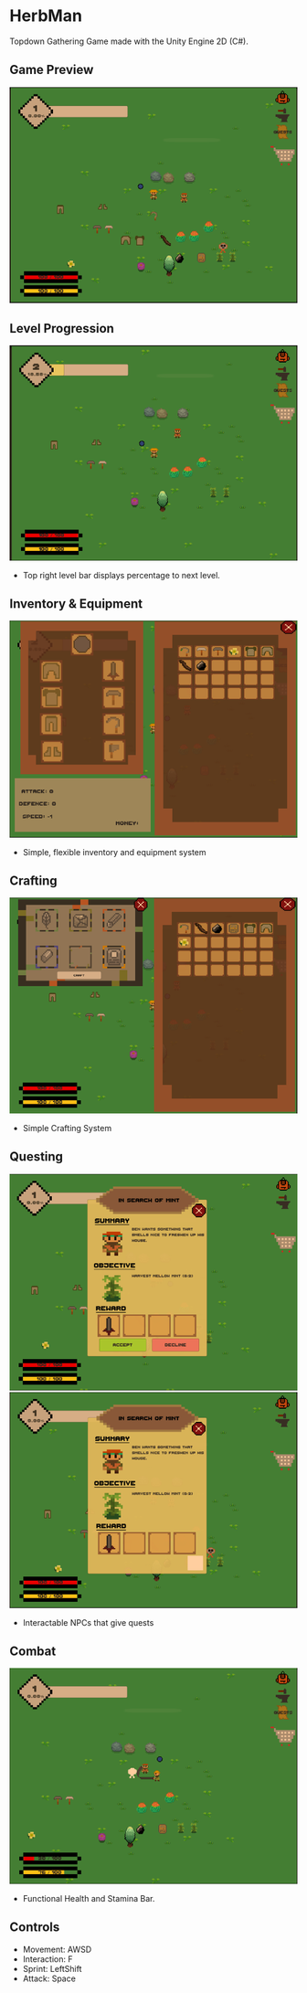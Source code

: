 # HerbMan
Topdown Gathering Game made with the Unity Engine 2D (C#). 

## Game Preview
![Alt text](HerbManPreview/PreviewPic1.PNG?raw=true "Preview Picture 1")

## Level Progression
![Alt text](HerbManPreview/PreviewPic3.PNG?raw=true "Preview Picture 3")
- Top right level bar displays percentage to next level.

## Inventory & Equipment
![Alt text](HerbManPreview/PreviewPic2.PNG?raw=true "Preview Picture 2")
- Simple, flexible inventory and equipment system


## Crafting
![Alt text](HerbManPreview/PreviewPic4.PNG?raw=true "Preview Picture 4")
- Simple Crafting System

## Questing
![Alt text](HerbManPreview/PreviewPic5.PNG?raw=true "Preview Picture 5")
![Alt text](HerbManPreview/PreviewPic6.PNG?raw=true "Preview Picture 6")
- Interactable NPCs that give quests

## Combat
![Alt text](HerbManPreview/PreviewPic7.PNG?raw=true "Preview Picture 7")
- Functional Health and Stamina Bar.


## Controls
- Movement: AWSD
- Interaction: F 
- Sprint: LeftShift
- Attack: Space
